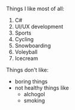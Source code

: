 Things I like most of all:
1. C#
2. UI/UX development
3. Sports
  1. Cycling
  2. Snowboarding
  3. Voleyball
4. Icecream

Things don't like:
* boring things
* not healthy things like
  * alchogol
  * smoking
